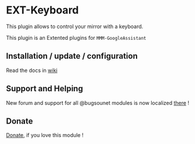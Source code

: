 # EXT-Keyboard

This plugin allows to control your mirror with a keyboard.

This plugin is an Extented plugins for `MMM-GoogleAssistant`

## Installation / update / configuration

Read the docs in [wiki](https://wiki.bugsounet.fr/en/EXT-Keyboard)

## Support and Helping
New forum and support for all @bugsounet modules is now localized [there](https://forum.bugsounet.fr) !
 
## Donate
 [Donate](https://www.paypal.com/cgi-bin/webscr?cmd=_s-xclick&hosted_button_id=TTHRH94Y4KL36&source=url), if you love this module !
